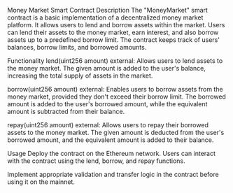 

Money Market Smart Contract
Description
The "MoneyMarket" smart contract is a basic implementation of a decentralized money market platform. It allows users to lend and borrow assets within the market. Users can lend their assets to the money market, earn interest, and also borrow assets up to a predefined borrow limit. The contract keeps track of users' balances, borrow limits, and borrowed amounts.

Functionality
lend(uint256 amount) external: Allows users to lend assets to the money market. The given amount is added to the user's balance, increasing the total supply of assets in the market.

borrow(uint256 amount) external: Enables users to borrow assets from the money market, provided they don't exceed their borrow limit. The borrowed amount is added to the user's borrowed amount, while the equivalent amount is subtracted from their balance.

repay(uint256 amount) external: Allows users to repay their borrowed assets to the money market. The given amount is deducted from the user's borrowed amount, and the equivalent amount is added to their balance.




Usage
Deploy the contract on the Ethereum network.
Users can interact with the contract using the lend, borrow, and repay functions.

Implement appropriate validation and transfer logic in the contract before using it on the mainnet.
